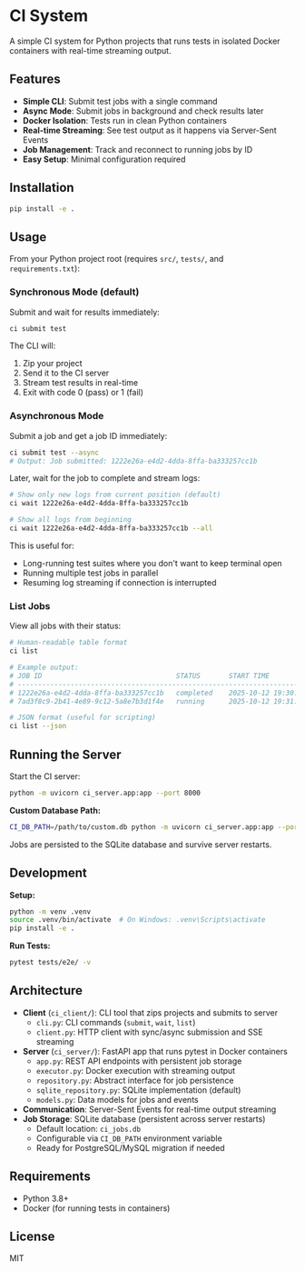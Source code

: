 # CI System

A simple CI system for Python projects that runs tests in isolated Docker containers with real-time streaming output.

## Features

- **Simple CLI**: Submit test jobs with a single command
- **Async Mode**: Submit jobs in background and check results later
- **Docker Isolation**: Tests run in clean Python containers
- **Real-time Streaming**: See test output as it happens via Server-Sent Events
- **Job Management**: Track and reconnect to running jobs by ID
- **Easy Setup**: Minimal configuration required

## Installation

```bash
pip install -e .
```

## Usage

From your Python project root (requires `src/`, `tests/`, and `requirements.txt`):

### Synchronous Mode (default)

Submit and wait for results immediately:

```bash
ci submit test
```

The CLI will:
1. Zip your project
2. Send it to the CI server
3. Stream test results in real-time
4. Exit with code 0 (pass) or 1 (fail)

### Asynchronous Mode

Submit a job and get a job ID immediately:

```bash
ci submit test --async
# Output: Job submitted: 1222e26a-e4d2-4dda-8ffa-ba333257cc1b
```

Later, wait for the job to complete and stream logs:

```bash
# Show only new logs from current position (default)
ci wait 1222e26a-e4d2-4dda-8ffa-ba333257cc1b

# Show all logs from beginning
ci wait 1222e26a-e4d2-4dda-8ffa-ba333257cc1b --all
```

This is useful for:
- Long-running test suites where you don't want to keep terminal open
- Running multiple test jobs in parallel
- Resuming log streaming if connection is interrupted

### List Jobs

View all jobs with their status:

```bash
# Human-readable table format
ci list

# Example output:
# JOB ID                                 STATUS       START TIME             END TIME               SUCCESS
# --------------------------------------------------------------------------------------------------------------
# 1222e26a-e4d2-4dda-8ffa-ba333257cc1b   completed    2025-10-12 19:30:00    2025-10-12 19:30:05    ✓
# 7ad3f8c9-2b41-4e89-9c12-5a8e7b3d1f4e   running      2025-10-12 19:31:10    N/A                    -

# JSON format (useful for scripting)
ci list --json
```

## Running the Server

Start the CI server:

```bash
python -m uvicorn ci_server.app:app --port 8000
```

**Custom Database Path:**
```bash
CI_DB_PATH=/path/to/custom.db python -m uvicorn ci_server.app:app --port 8000
```

Jobs are persisted to the SQLite database and survive server restarts.

## Development

**Setup:**
```bash
python -m venv .venv
source .venv/bin/activate  # On Windows: .venv\Scripts\activate
pip install -e .
```

**Run Tests:**
```bash
pytest tests/e2e/ -v
```

## Architecture

- **Client** (`ci_client/`): CLI tool that zips projects and submits to server
  - `cli.py`: CLI commands (`submit`, `wait`, `list`)
  - `client.py`: HTTP client with sync/async submission and SSE streaming
- **Server** (`ci_server/`): FastAPI app that runs pytest in Docker containers
  - `app.py`: REST API endpoints with persistent job storage
  - `executor.py`: Docker execution with streaming output
  - `repository.py`: Abstract interface for job persistence
  - `sqlite_repository.py`: SQLite implementation (default)
  - `models.py`: Data models for jobs and events
- **Communication**: Server-Sent Events for real-time output streaming
- **Job Storage**: SQLite database (persistent across server restarts)
  - Default location: `ci_jobs.db`
  - Configurable via `CI_DB_PATH` environment variable
  - Ready for PostgreSQL/MySQL migration if needed

## Requirements

- Python 3.8+
- Docker (for running tests in containers)

## License

MIT
